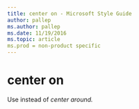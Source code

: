 ```yaml
---
title: center on - Microsoft Style Guide
author: pallep
ms.author: pallep
ms.date: 11/19/2016
ms.topic: article
ms.prod = non-product specific
---
```


# center on

Use instead of *center around.*
